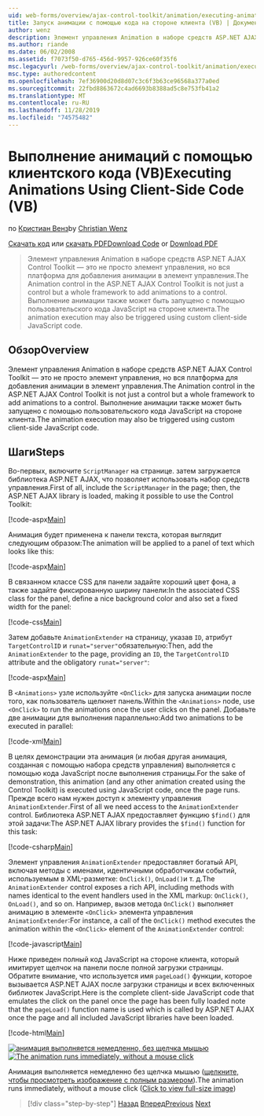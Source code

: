 ```yaml
---
uid: web-forms/overview/ajax-control-toolkit/animation/executing-animations-using-client-side-code-vb
title: Запуск анимации с помощью кода на стороне клиента (VB) | Документация Майкрософт
author: wenz
description: Элемент управления Animation в наборе средств ASP.NET AJAX Control Toolkit — это не просто элемент управления, но вся платформа для добавления анимации в элемент управления. Выполнение анимации...
ms.author: riande
ms.date: 06/02/2008
ms.assetid: f7073f50-d765-456d-9957-926ce60f35f6
msc.legacyurl: /web-forms/overview/ajax-control-toolkit/animation/executing-animations-using-client-side-code-vb
msc.type: authoredcontent
ms.openlocfilehash: 7ef36900d20d8d07c3c6f3b63ce96568a377a0ed
ms.sourcegitcommit: 22fbd8863672c4ad6693b8388ad5c8e753fb41a2
ms.translationtype: MT
ms.contentlocale: ru-RU
ms.lasthandoff: 11/28/2019
ms.locfileid: "74575482"
---
```

# <a name="executing-animations-using-client-side-code-vb"></a><span data-ttu-id="37088-104">Выполнение анимаций с помощью клиентского кода (VB)</span><span class="sxs-lookup"><span data-stu-id="37088-104">Executing Animations Using Client-Side Code (VB)</span></span>

<span data-ttu-id="37088-105">по [Кристиан Венз](https://github.com/wenz)</span><span class="sxs-lookup"><span data-stu-id="37088-105">by [Christian Wenz](https://github.com/wenz)</span></span>

<span data-ttu-id="37088-106">[Скачать код](https://download.microsoft.com/download/f/9/a/f9a26acd-8df4-4484-8a18-199e4598f411/Animation10.vb.zip) или [скачать PDF](https://download.microsoft.com/download/6/7/1/6718d452-ff89-4d3f-a90e-c74ec2d636a3/animation10VB.pdf)</span><span class="sxs-lookup"><span data-stu-id="37088-106">[Download Code](https://download.microsoft.com/download/f/9/a/f9a26acd-8df4-4484-8a18-199e4598f411/Animation10.vb.zip) or [Download PDF](https://download.microsoft.com/download/6/7/1/6718d452-ff89-4d3f-a90e-c74ec2d636a3/animation10VB.pdf)</span></span>

> <span data-ttu-id="37088-107">Элемент управления Animation в наборе средств ASP.NET AJAX Control Toolkit — это не просто элемент управления, но вся платформа для добавления анимации в элемент управления.</span><span class="sxs-lookup"><span data-stu-id="37088-107">The Animation control in the ASP.NET AJAX Control Toolkit is not just a control but a whole framework to add animations to a control.</span></span> <span data-ttu-id="37088-108">Выполнение анимации также может быть запущено с помощью пользовательского кода JavaScript на стороне клиента.</span><span class="sxs-lookup"><span data-stu-id="37088-108">The animation execution may also be triggered using custom client-side JavaScript code.</span></span>

## <a name="overview"></a><span data-ttu-id="37088-109">Обзор</span><span class="sxs-lookup"><span data-stu-id="37088-109">Overview</span></span>

<span data-ttu-id="37088-110">Элемент управления Animation в наборе средств ASP.NET AJAX Control Toolkit — это не просто элемент управления, но вся платформа для добавления анимации в элемент управления.</span><span class="sxs-lookup"><span data-stu-id="37088-110">The Animation control in the ASP.NET AJAX Control Toolkit is not just a control but a whole framework to add animations to a control.</span></span> <span data-ttu-id="37088-111">Выполнение анимации также может быть запущено с помощью пользовательского кода JavaScript на стороне клиента.</span><span class="sxs-lookup"><span data-stu-id="37088-111">The animation execution may also be triggered using custom client-side JavaScript code.</span></span>

## <a name="steps"></a><span data-ttu-id="37088-112">Шаги</span><span class="sxs-lookup"><span data-stu-id="37088-112">Steps</span></span>

<span data-ttu-id="37088-113">Во-первых, включите `ScriptManager` на странице. затем загружается библиотека ASP.NET AJAX, что позволяет использовать набор средств управления.</span><span class="sxs-lookup"><span data-stu-id="37088-113">First of all, include the `ScriptManager` in the page; then, the ASP.NET AJAX library is loaded, making it possible to use the Control Toolkit:</span></span>

[!code-aspx[Main](executing-animations-using-client-side-code-vb/samples/sample1.aspx)]

<span data-ttu-id="37088-114">Анимация будет применена к панели текста, которая выглядит следующим образом:</span><span class="sxs-lookup"><span data-stu-id="37088-114">The animation will be applied to a panel of text which looks like this:</span></span>

[!code-aspx[Main](executing-animations-using-client-side-code-vb/samples/sample2.aspx)]

<span data-ttu-id="37088-115">В связанном классе CSS для панели задайте хороший цвет фона, а также задайте фиксированную ширину панели:</span><span class="sxs-lookup"><span data-stu-id="37088-115">In the associated CSS class for the panel, define a nice background color and also set a fixed width for the panel:</span></span>

[!code-css[Main](executing-animations-using-client-side-code-vb/samples/sample3.css)]

<span data-ttu-id="37088-116">Затем добавьте `AnimationExtender` на страницу, указав `ID`, атрибут `TargetControlID` и `runat="server"`обязательную:</span><span class="sxs-lookup"><span data-stu-id="37088-116">Then, add the `AnimationExtender` to the page, providing an `ID`, the `TargetControlID` attribute and the obligatory `runat="server"`:</span></span>

[!code-aspx[Main](executing-animations-using-client-side-code-vb/samples/sample4.aspx)]

<span data-ttu-id="37088-117">В `<Animations>` узле используйте `<OnClick>` для запуска анимации после того, как пользователь щелкнет панель.</span><span class="sxs-lookup"><span data-stu-id="37088-117">Within the `<Animations>` node, use `<OnClick>` to run the animations once the user clicks on the panel.</span></span> <span data-ttu-id="37088-118">Добавьте две анимации для выполнения параллельно:</span><span class="sxs-lookup"><span data-stu-id="37088-118">Add two animations to be executed in parallel:</span></span>

[!code-xml[Main](executing-animations-using-client-side-code-vb/samples/sample5.xml)]

<span data-ttu-id="37088-119">В целях демонстрации эта анимация (и любая другая анимация, созданная с помощью набора средств управления) выполняется с помощью кода JavaScript после выполнения страницы.</span><span class="sxs-lookup"><span data-stu-id="37088-119">For the sake of demonstration, this animation (and any other animation created using the Control Toolkit) is executed using JavaScript code, once the page runs.</span></span> <span data-ttu-id="37088-120">Прежде всего нам нужен доступ к элементу управления `AnimationExtender`.</span><span class="sxs-lookup"><span data-stu-id="37088-120">First of all we need access to the `AnimationExtender` control.</span></span> <span data-ttu-id="37088-121">Библиотека ASP.NET AJAX предоставляет функцию `$find()` для этой задачи:</span><span class="sxs-lookup"><span data-stu-id="37088-121">The ASP.NET AJAX library provides the `$find()` function for this task:</span></span>

[!code-csharp[Main](executing-animations-using-client-side-code-vb/samples/sample6.cs)]

<span data-ttu-id="37088-122">Элемент управления `AnimationExtender` предоставляет богатый API, включая методы с именами, идентичными обработчикам событий, используемым в XML-разметке: `OnClick()`, `OnLoad()`и т. д.</span><span class="sxs-lookup"><span data-stu-id="37088-122">The `AnimationExtender` control exposes a rich API, including methods with names identical to the event handlers used in the XML markup: `OnClick()`, `OnLoad()`, and so on.</span></span> <span data-ttu-id="37088-123">Например, вызов метода `OnClick()` выполняет анимацию в элементе `<OnClick>` элемента управления `AnimationExtender`:</span><span class="sxs-lookup"><span data-stu-id="37088-123">For instance, a call of the `OnClick()` method executes the animation within the `<OnClick>` element of the `AnimationExtender` control:</span></span>

[!code-javascript[Main](executing-animations-using-client-side-code-vb/samples/sample7.js)]

<span data-ttu-id="37088-124">Ниже приведен полный код JavaScript на стороне клиента, который имитирует щелчок на панели после полной загрузки страницы. Обратите внимание, что используется имя `pageLoad()` функции, которое вызывается ASP.NET AJAX после загрузки страницы и всех включенных библиотек JavaScript.</span><span class="sxs-lookup"><span data-stu-id="37088-124">Here is the complete client-side JavaScript code that emulates the click on the panel once the page has been fully loaded note that the `pageLoad()` function name is used which is called by ASP.NET AJAX once the page and all included JavaScript libraries have been loaded.</span></span>

[!code-html[Main](executing-animations-using-client-side-code-vb/samples/sample8.html)]

<span data-ttu-id="37088-125">[![анимация выполняется немедленно, без щелчка мышью](executing-animations-using-client-side-code-vb/_static/image2.png)](executing-animations-using-client-side-code-vb/_static/image1.png)</span><span class="sxs-lookup"><span data-stu-id="37088-125">[![The animation runs immediately, without a mouse click](executing-animations-using-client-side-code-vb/_static/image2.png)](executing-animations-using-client-side-code-vb/_static/image1.png)</span></span>

<span data-ttu-id="37088-126">Анимация выполняется немедленно без щелчка мышью ([щелкните, чтобы просмотреть изображение с полным размером](executing-animations-using-client-side-code-vb/_static/image3.png)).</span><span class="sxs-lookup"><span data-stu-id="37088-126">The animation runs immediately, without a mouse click ([Click to view full-size image](executing-animations-using-client-side-code-vb/_static/image3.png))</span></span>

> [!div class="step-by-step"]
> <span data-ttu-id="37088-127">[Назад](modifying-animations-from-the-server-side-vb.md)
> [Вперед](changing-an-animation-using-client-side-code-vb.md)</span><span class="sxs-lookup"><span data-stu-id="37088-127">[Previous](modifying-animations-from-the-server-side-vb.md)
[Next](changing-an-animation-using-client-side-code-vb.md)</span></span>
